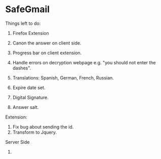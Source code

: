 SafeGmail
=========

Things left to do:

1. Firefox Extension

2. Canon the answer on client side. 

3. Progress bar on client extension.

4. Handle errors on decryption webpage e.g. "you should not enter the dashes".

5. Translations: Spanish, German, French, Russian.

6. Expire date set.

7. Digital Signature.

8. Answer salt. 

Extension:

1. Fix bug about sending the id.
2. Transform to Jquery. 

Server Side

1.

